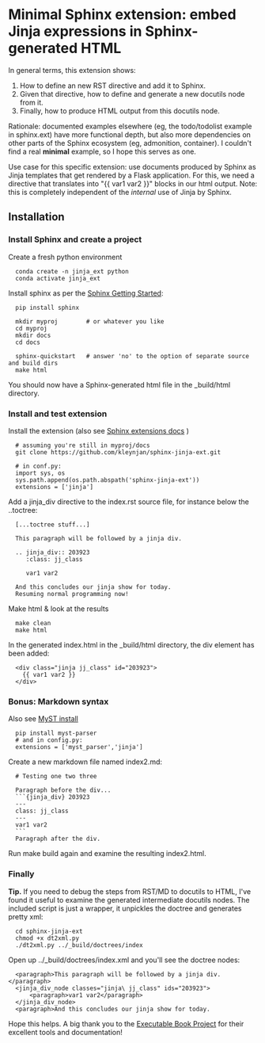 # Minimal Sphinx extension: embed Jinja expressions in Sphinx-generated HTML
In general terms, this extension shows:
1. How to define an new RST directive and add it to Sphinx.
1. Given that directive, how to define and generate a new docutils node from it.
1. Finally, how to produce HTML output from this docutils node.

Rationale: documented examples elsewhere (eg, the todo/todolist example in sphinx.ext) have more functional depth, but also more dependencies on other parts of the 
Sphinx ecosystem (eg, admonition, container). I couldn't find a real **minimal** example, so I hope this serves as one.

Use case for this specific extension: use documents produced by Sphinx as Jinja templates 
that get rendered by a Flask application. For this, we need a directive that translates into "{{ var1 var2 }}" blocks in our html output.
Note: this is completely independent of the *internal* use of Jinja by Sphinx.

## Installation

### Install Sphinx and create a project 

Create a fresh python environment
~~~~
  conda create -n jinja_ext python
  conda activate jinja_ext
~~~~

Install sphinx as per the [Sphinx Getting Started](https://docs.readthedocs.io/en/stable/intro/getting-started-with-sphinx.html):
~~~~
  pip install sphinx

  mkdir myproj        # or whatever you like
  cd myproj
  mkdir docs
  cd docs

  sphinx-quickstart   # answer 'no' to the option of separate source and build dirs
  make html
~~~~
You should now have a Sphinx-generated html file in the _build/html directory.

### Install and test extension

Install the extension (also see [Sphinx extensions docs](https://www.sphinx-doc.org/en/master/usage/extensions/index.html#where-to-put-your-own-extensions) )
~~~~
  # assuming you're still in myproj/docs
  git clone https://github.com/kleynjan/sphinx-jinja-ext.git

  # in conf.py:
  import sys, os
  sys.path.append(os.path.abspath('sphinx-jinja-ext'))
  extensions = ['jinja']
  ~~~~

Add a jinja_div directive to the index.rst source file, for instance below the ..toctree:
~~~~
  [...toctree stuff...]

  This paragraph will be followed by a jinja div.

  .. jinja_div:: 203923
     :class: jj_class

     var1 var2

  And this concludes our jinja show for today.
  Resuming normal programming now!
~~~~

Make html & look at the results
~~~~
  make clean
  make html
~~~~
In the generated index.html in the _build/html directory, the div element has been added:
~~~~
  <div class="jinja jj_class" id="203923">
    {{ var1 var2 }}
  </div>
~~~~

### **Bonus**: Markdown syntax
Also see [MyST install](https://docs.readthedocs.io/en/stable/intro/getting-started-with-sphinx.html#using-markdown-with-sphinx)
~~~~
  pip install myst-parser
  # and in config.py:
  extensions = ['myst_parser','jinja']
~~~~
Create a new markdown file named index2.md:
~~~~
  # Testing one two three

  Paragraph before the div...
  ```{jinja_div} 203923
  ---
  class: jj_class
  ---
  var1 var2
  ```
  Paragraph after the div.
~~~~
Run make build again and examine the resulting index2.html.

### Finally

**Tip.** If you need to debug the steps from RST/MD to docutils to HTML, I've found it useful to examine the generated intermediate docutils nodes. The included script is just a wrapper, it 
unpickles the doctree and generates pretty xml:
~~~~
  cd sphinx-jinja-ext
  chmod +x dt2xml.py
  ./dt2xml.py ../_build/doctrees/index
~~~~
Open up ../_build/doctrees/index.xml and you'll see the doctree nodes:
~~~~
  <paragraph>This paragraph will be followed by a jinja div.</paragraph>
  <jinja_div_node classes="jinja\ jj_class" ids="203923">
      <paragraph>var1 var2</paragraph>
  </jinja_div_node>
  <paragraph>And this concludes our jinja show for today.
~~~~

Hope this helps. A big thank you to the [Executable Book Project](https://executablebooks.org) for their excellent tools and
documentation!
